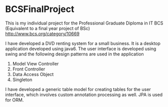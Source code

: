 BCSFinalProject
===============

This is my individual project for the Professional Graduate Diploma in IT BCS (Equivalent to a final year project of BSc)
http://www.bcs.org/category/10669

I have developed a DVD renting system for a small business.
It is a desktop application developed using java6. The user interface is developed using swing and the following design patterns are used in the application

1. Model View Controller
2. Front Controller
3. Data Access Object
4. Singleton

I have developed a generic table model for creating tables for the user interface, which involves custom annotation processing as well.
JPA is used for ORM.
